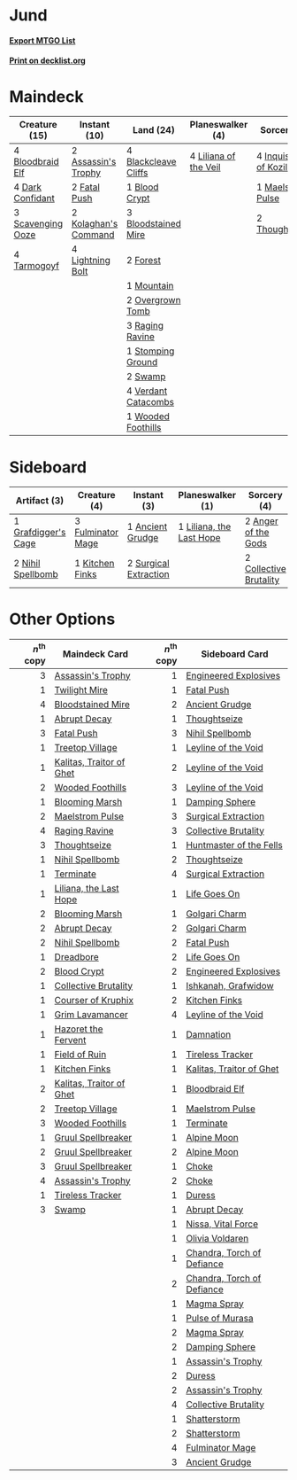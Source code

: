 # Jund

#### [Export MTGO List](../collection/Jund/Jund.txt)
#### [Print on decklist.org](http://decklist.org/?deckmain=2%09Assassin's%20Trophy%0A4%09Blackcleave%20Cliffs%0A1%09Blood%20Crypt%0A4%09Bloodbraid%20Elf%0A3%09Bloodstained%20Mire%0A4%09Dark%20Confidant%0A2%09Fatal%20Push%0A2%09Forest%0A4%09Inquisition%20of%20Kozilek%0A2%09Kolaghan's%20Command%0A4%09Lightning%20Bolt%0A4%09Liliana%20of%20the%20Veil%0A1%09Maelstrom%20Pulse%0A1%09Mountain%0A2%09Overgrown%20Tomb%0A3%09Raging%20Ravine%0A3%09Scavenging%20Ooze%0A1%09Stomping%20Ground%0A2%09Swamp%0A4%09Tarmogoyf%0A2%09Thoughtseize%0A4%09Verdant%20Catacombs%0A1%09Wooded%20Foothills&deckside=1%09Ancient%20Grudge%0A2%09Anger%20of%20the%20Gods%0A2%09Collective%20Brutality%0A3%09Fulminator%20Mage%0A1%09Grafdigger's%20Cage%0A1%09Kitchen%20Finks%0A1%09Liliana,%20the%20Last%20Hope%0A2%09Nihil%20Spellbomb%0A2%09Surgical%20Extraction)
# Maindeck

|                                       Creature (15)                                        |                                         Instant (10)                                          |                                           Land (24)                                           |                                        Planeswalker (4)                                        |                                            Sorcery (7)                                            |
|--------------------------------------------------------------------------------------------|-----------------------------------------------------------------------------------------------|-----------------------------------------------------------------------------------------------|------------------------------------------------------------------------------------------------|---------------------------------------------------------------------------------------------------|
|4 [Bloodbraid Elf](http://gatherer.wizards.com/Pages/Card/Details.aspx?multiverseid=185053) |2 [Assassin's Trophy](http://gatherer.wizards.com/Pages/Card/Details.aspx?multiverseid=452902) |4 [Blackcleave Cliffs](http://gatherer.wizards.com/Pages/Card/Details.aspx?multiverseid=209401)|4 [Liliana of the Veil](http://gatherer.wizards.com/Pages/Card/Details.aspx?multiverseid=235597)|4 [Inquisition of Kozilek](http://gatherer.wizards.com/Pages/Card/Details.aspx?multiverseid=416897)|
|4 [Dark Confidant](http://gatherer.wizards.com/Pages/Card/Details.aspx?multiverseid=397731) |2 [Fatal Push](http://gatherer.wizards.com/Pages/Card/Details.aspx?multiverseid=423724)        |1 [Blood Crypt](http://gatherer.wizards.com/Pages/Card/Details.aspx?multiverseid=97102)        |                                                                                                |1 [Maelstrom Pulse](http://gatherer.wizards.com/Pages/Card/Details.aspx?multiverseid=180613)       |
|3 [Scavenging Ooze](http://gatherer.wizards.com/Pages/Card/Details.aspx?multiverseid=420783)|2 [Kolaghan's Command](http://gatherer.wizards.com/Pages/Card/Details.aspx?multiverseid=394613)|3 [Bloodstained Mire](http://gatherer.wizards.com/Pages/Card/Details.aspx?multiverseid=405094) |                                                                                                |2 [Thoughtseize](http://gatherer.wizards.com/Pages/Card/Details.aspx?multiverseid=438676)          |
|4 [Tarmogoyf](http://gatherer.wizards.com/Pages/Card/Details.aspx?multiverseid=136142)      |4 [Lightning Bolt](http://gatherer.wizards.com/Pages/Card/Details.aspx?multiverseid=806)       |2 [Forest](http://gatherer.wizards.com/Pages/Card/Details.aspx?multiverseid=439860)            |                                                                                                |                                                                                                   |
|                                                                                            |                                                                                               |1 [Mountain](http://gatherer.wizards.com/Pages/Card/Details.aspx?multiverseid=439859)          |                                                                                                |                                                                                                   |
|                                                                                            |                                                                                               |2 [Overgrown Tomb](http://gatherer.wizards.com/Pages/Card/Details.aspx?multiverseid=405103)    |                                                                                                |                                                                                                   |
|                                                                                            |                                                                                               |3 [Raging Ravine](http://gatherer.wizards.com/Pages/Card/Details.aspx?multiverseid=457142)     |                                                                                                |                                                                                                   |
|                                                                                            |                                                                                               |1 [Stomping Ground](http://gatherer.wizards.com/Pages/Card/Details.aspx?multiverseid=405110)   |                                                                                                |                                                                                                   |
|                                                                                            |                                                                                               |2 [Swamp](http://gatherer.wizards.com/Pages/Card/Details.aspx?multiverseid=439858)             |                                                                                                |                                                                                                   |
|                                                                                            |                                                                                               |4 [Verdant Catacombs](http://gatherer.wizards.com/Pages/Card/Details.aspx?multiverseid=405113) |                                                                                                |                                                                                                   |
|                                                                                            |                                                                                               |1 [Wooded Foothills](http://gatherer.wizards.com/Pages/Card/Details.aspx?multiverseid=405116)  |                                                                                                |                                                                                                   |


# Sideboard

|                                         Artifact (3)                                         |                                        Creature (4)                                        |                                          Instant (3)                                           |                                         Planeswalker (1)                                          |                                           Sorcery (4)                                           |
|----------------------------------------------------------------------------------------------|--------------------------------------------------------------------------------------------|------------------------------------------------------------------------------------------------|---------------------------------------------------------------------------------------------------|-------------------------------------------------------------------------------------------------|
|1 [Grafdigger's Cage](http://gatherer.wizards.com/Pages/Card/Details.aspx?multiverseid=278452)|3 [Fulminator Mage](http://gatherer.wizards.com/Pages/Card/Details.aspx?multiverseid=397686)|1 [Ancient Grudge](http://gatherer.wizards.com/Pages/Card/Details.aspx?multiverseid=235600)     |1 [Liliana, the Last Hope](http://gatherer.wizards.com/Pages/Card/Details.aspx?multiverseid=414388)|2 [Anger of the Gods](http://gatherer.wizards.com/Pages/Card/Details.aspx?multiverseid=438682)   |
|2 [Nihil Spellbomb](http://gatherer.wizards.com/Pages/Card/Details.aspx?multiverseid=442215)  |1 [Kitchen Finks](http://gatherer.wizards.com/Pages/Card/Details.aspx?multiverseid=370458)  |2 [Surgical Extraction](http://gatherer.wizards.com/Pages/Card/Details.aspx?multiverseid=397706)|                                                                                                   |2 [Collective Brutality](http://gatherer.wizards.com/Pages/Card/Details.aspx?multiverseid=414380)|


# Other Options

|*n*<sup>th</sup> copy|                                           Maindeck Card                                           |*n*<sup>th</sup> copy|                                           Sideboard Card                                            |
|--------------------:|---------------------------------------------------------------------------------------------------|--------------------:|-----------------------------------------------------------------------------------------------------|
|                    3|[Assassin's Trophy](http://gatherer.wizards.com/Pages/Card/Details.aspx?multiverseid=452902)       |                    1|[Engineered Explosives](http://gatherer.wizards.com/Pages/Card/Details.aspx?multiverseid=50139)      |
|                    1|[Twilight Mire](http://gatherer.wizards.com/Pages/Card/Details.aspx?multiverseid=442237)           |                    1|[Fatal Push](http://gatherer.wizards.com/Pages/Card/Details.aspx?multiverseid=423724)                |
|                    4|[Bloodstained Mire](http://gatherer.wizards.com/Pages/Card/Details.aspx?multiverseid=405094)       |                    2|[Ancient Grudge](http://gatherer.wizards.com/Pages/Card/Details.aspx?multiverseid=235600)            |
|                    1|[Abrupt Decay](http://gatherer.wizards.com/Pages/Card/Details.aspx?multiverseid=456061)            |                    1|[Thoughtseize](http://gatherer.wizards.com/Pages/Card/Details.aspx?multiverseid=438676)              |
|                    3|[Fatal Push](http://gatherer.wizards.com/Pages/Card/Details.aspx?multiverseid=423724)              |                    3|[Nihil Spellbomb](http://gatherer.wizards.com/Pages/Card/Details.aspx?multiverseid=442215)           |
|                    1|[Treetop Village](http://gatherer.wizards.com/Pages/Card/Details.aspx?multiverseid=106455)         |                    1|[Leyline of the Void](http://gatherer.wizards.com/Pages/Card/Details.aspx?multiverseid=107682)       |
|                    1|[Kalitas, Traitor of Ghet](http://gatherer.wizards.com/Pages/Card/Details.aspx?multiverseid=407596)|                    2|[Leyline of the Void](http://gatherer.wizards.com/Pages/Card/Details.aspx?multiverseid=107682)       |
|                    2|[Wooded Foothills](http://gatherer.wizards.com/Pages/Card/Details.aspx?multiverseid=405116)        |                    3|[Leyline of the Void](http://gatherer.wizards.com/Pages/Card/Details.aspx?multiverseid=107682)       |
|                    1|[Blooming Marsh](http://gatherer.wizards.com/Pages/Card/Details.aspx?multiverseid=417816)          |                    1|[Damping Sphere](http://gatherer.wizards.com/Pages/Card/Details.aspx?multiverseid=443101)            |
|                    2|[Maelstrom Pulse](http://gatherer.wizards.com/Pages/Card/Details.aspx?multiverseid=180613)         |                    3|[Surgical Extraction](http://gatherer.wizards.com/Pages/Card/Details.aspx?multiverseid=397706)       |
|                    4|[Raging Ravine](http://gatherer.wizards.com/Pages/Card/Details.aspx?multiverseid=457142)           |                    3|[Collective Brutality](http://gatherer.wizards.com/Pages/Card/Details.aspx?multiverseid=414380)      |
|                    3|[Thoughtseize](http://gatherer.wizards.com/Pages/Card/Details.aspx?multiverseid=438676)            |                    1|[Huntmaster of the Fells](http://gatherer.wizards.com/Pages/Card/Details.aspx?multiverseid=262875)   |
|                    1|[Nihil Spellbomb](http://gatherer.wizards.com/Pages/Card/Details.aspx?multiverseid=442215)         |                    2|[Thoughtseize](http://gatherer.wizards.com/Pages/Card/Details.aspx?multiverseid=438676)              |
|                    1|[Terminate](http://gatherer.wizards.com/Pages/Card/Details.aspx?multiverseid=176449)               |                    4|[Surgical Extraction](http://gatherer.wizards.com/Pages/Card/Details.aspx?multiverseid=397706)       |
|                    1|[Liliana, the Last Hope](http://gatherer.wizards.com/Pages/Card/Details.aspx?multiverseid=414388)  |                    1|[Life Goes On](http://gatherer.wizards.com/Pages/Card/Details.aspx?multiverseid=430810)              |
|                    2|[Blooming Marsh](http://gatherer.wizards.com/Pages/Card/Details.aspx?multiverseid=417816)          |                    1|[Golgari Charm](http://gatherer.wizards.com/Pages/Card/Details.aspx?multiverseid=405245)             |
|                    2|[Abrupt Decay](http://gatherer.wizards.com/Pages/Card/Details.aspx?multiverseid=456061)            |                    2|[Golgari Charm](http://gatherer.wizards.com/Pages/Card/Details.aspx?multiverseid=405245)             |
|                    2|[Nihil Spellbomb](http://gatherer.wizards.com/Pages/Card/Details.aspx?multiverseid=442215)         |                    2|[Fatal Push](http://gatherer.wizards.com/Pages/Card/Details.aspx?multiverseid=423724)                |
|                    1|[Dreadbore](http://gatherer.wizards.com/Pages/Card/Details.aspx?multiverseid=430622)               |                    2|[Life Goes On](http://gatherer.wizards.com/Pages/Card/Details.aspx?multiverseid=430810)              |
|                    2|[Blood Crypt](http://gatherer.wizards.com/Pages/Card/Details.aspx?multiverseid=97102)              |                    2|[Engineered Explosives](http://gatherer.wizards.com/Pages/Card/Details.aspx?multiverseid=50139)      |
|                    1|[Collective Brutality](http://gatherer.wizards.com/Pages/Card/Details.aspx?multiverseid=414380)    |                    1|[Ishkanah, Grafwidow](http://gatherer.wizards.com/Pages/Card/Details.aspx?multiverseid=414463)       |
|                    1|[Courser of Kruphix](http://gatherer.wizards.com/Pages/Card/Details.aspx?multiverseid=442153)      |                    2|[Kitchen Finks](http://gatherer.wizards.com/Pages/Card/Details.aspx?multiverseid=370458)             |
|                    1|[Grim Lavamancer](http://gatherer.wizards.com/Pages/Card/Details.aspx?multiverseid=430589)         |                    4|[Leyline of the Void](http://gatherer.wizards.com/Pages/Card/Details.aspx?multiverseid=107682)       |
|                    1|[Hazoret the Fervent](http://gatherer.wizards.com/Pages/Card/Details.aspx?multiverseid=426838)     |                    1|[Damnation](http://gatherer.wizards.com/Pages/Card/Details.aspx?multiverseid=425888)                 |
|                    1|[Field of Ruin](http://gatherer.wizards.com/Pages/Card/Details.aspx?multiverseid=435415)           |                    1|[Tireless Tracker](http://gatherer.wizards.com/Pages/Card/Details.aspx?multiverseid=409997)          |
|                    1|[Kitchen Finks](http://gatherer.wizards.com/Pages/Card/Details.aspx?multiverseid=370458)           |                    1|[Kalitas, Traitor of Ghet](http://gatherer.wizards.com/Pages/Card/Details.aspx?multiverseid=407596)  |
|                    2|[Kalitas, Traitor of Ghet](http://gatherer.wizards.com/Pages/Card/Details.aspx?multiverseid=407596)|                    1|[Bloodbraid Elf](http://gatherer.wizards.com/Pages/Card/Details.aspx?multiverseid=185053)            |
|                    2|[Treetop Village](http://gatherer.wizards.com/Pages/Card/Details.aspx?multiverseid=106455)         |                    1|[Maelstrom Pulse](http://gatherer.wizards.com/Pages/Card/Details.aspx?multiverseid=180613)           |
|                    3|[Wooded Foothills](http://gatherer.wizards.com/Pages/Card/Details.aspx?multiverseid=405116)        |                    1|[Terminate](http://gatherer.wizards.com/Pages/Card/Details.aspx?multiverseid=176449)                 |
|                    1|[Gruul Spellbreaker](http://gatherer.wizards.com/Pages/Card/Details.aspx?multiverseid=457323)      |                    1|[Alpine Moon](http://gatherer.wizards.com/Pages/Card/Details.aspx?multiverseid=447264)               |
|                    2|[Gruul Spellbreaker](http://gatherer.wizards.com/Pages/Card/Details.aspx?multiverseid=457323)      |                    2|[Alpine Moon](http://gatherer.wizards.com/Pages/Card/Details.aspx?multiverseid=447264)               |
|                    3|[Gruul Spellbreaker](http://gatherer.wizards.com/Pages/Card/Details.aspx?multiverseid=457323)      |                    1|[Choke](http://gatherer.wizards.com/Pages/Card/Details.aspx?multiverseid=45431)                      |
|                    4|[Assassin's Trophy](http://gatherer.wizards.com/Pages/Card/Details.aspx?multiverseid=452902)       |                    2|[Choke](http://gatherer.wizards.com/Pages/Card/Details.aspx?multiverseid=45431)                      |
|                    1|[Tireless Tracker](http://gatherer.wizards.com/Pages/Card/Details.aspx?multiverseid=409997)        |                    1|[Duress](http://gatherer.wizards.com/Pages/Card/Details.aspx?multiverseid=14557)                     |
|                    3|[Swamp](http://gatherer.wizards.com/Pages/Card/Details.aspx?multiverseid=439858)                   |                    1|[Abrupt Decay](http://gatherer.wizards.com/Pages/Card/Details.aspx?multiverseid=456061)              |
|                     |                                                                                                   |                    1|[Nissa, Vital Force](http://gatherer.wizards.com/Pages/Card/Details.aspx?multiverseid=417736)        |
|                     |                                                                                                   |                    1|[Olivia Voldaren](http://gatherer.wizards.com/Pages/Card/Details.aspx?multiverseid=247235)           |
|                     |                                                                                                   |                    1|[Chandra, Torch of Defiance](http://gatherer.wizards.com/Pages/Card/Details.aspx?multiverseid=417683)|
|                     |                                                                                                   |                    2|[Chandra, Torch of Defiance](http://gatherer.wizards.com/Pages/Card/Details.aspx?multiverseid=417683)|
|                     |                                                                                                   |                    1|[Magma Spray](http://gatherer.wizards.com/Pages/Card/Details.aspx?multiverseid=426843)               |
|                     |                                                                                                   |                    1|[Pulse of Murasa](http://gatherer.wizards.com/Pages/Card/Details.aspx?multiverseid=446177)           |
|                     |                                                                                                   |                    2|[Magma Spray](http://gatherer.wizards.com/Pages/Card/Details.aspx?multiverseid=426843)               |
|                     |                                                                                                   |                    2|[Damping Sphere](http://gatherer.wizards.com/Pages/Card/Details.aspx?multiverseid=443101)            |
|                     |                                                                                                   |                    1|[Assassin's Trophy](http://gatherer.wizards.com/Pages/Card/Details.aspx?multiverseid=452902)         |
|                     |                                                                                                   |                    2|[Duress](http://gatherer.wizards.com/Pages/Card/Details.aspx?multiverseid=14557)                     |
|                     |                                                                                                   |                    2|[Assassin's Trophy](http://gatherer.wizards.com/Pages/Card/Details.aspx?multiverseid=452902)         |
|                     |                                                                                                   |                    4|[Collective Brutality](http://gatherer.wizards.com/Pages/Card/Details.aspx?multiverseid=414380)      |
|                     |                                                                                                   |                    1|[Shatterstorm](http://gatherer.wizards.com/Pages/Card/Details.aspx?multiverseid=130370)              |
|                     |                                                                                                   |                    2|[Shatterstorm](http://gatherer.wizards.com/Pages/Card/Details.aspx?multiverseid=130370)              |
|                     |                                                                                                   |                    4|[Fulminator Mage](http://gatherer.wizards.com/Pages/Card/Details.aspx?multiverseid=397686)           |
|                     |                                                                                                   |                    3|[Ancient Grudge](http://gatherer.wizards.com/Pages/Card/Details.aspx?multiverseid=235600)            |

